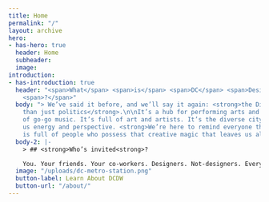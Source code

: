 ```yaml
---
title: Home
permalink: "/"
layout: archive
hero:
- has-hero: true
  header: Home
  subheader: 
  image: 
introduction:
- has-introduction: true
  header: "<span>What</span> <span>is</span> <span>DC</span> <span>Design</span> <span>Week</span>
    <span>?</span>"
  body: "> We’ve said it before, and we’ll say it again: <strong>the District is more
    than just politics</strong>.\n\nIt’s a hub for performing arts and the birthplace
    of go-go music. It’s full of art and artists. It’s the diverse city that gives
    us energy and perspective. <strong>We’re here to remind everyone that the DMV
    is full of people who possess that creative magic that leaves us all inspired</strong>. "
  body-2: |-
    > ## <strong>Who’s invited<strong>?

    You. Your friends. Your co-workers. Designers. Not-designers. Everything-in-between. <strong>Anyone and everyone is welcome</strong>. We’re celebrating the creative voices of the DMV, and we want you to join us.
  image: "/uploads/dc-metro-station.png"
  button-label: Learn About DCDW
  button-url: "/about/"
---
```


